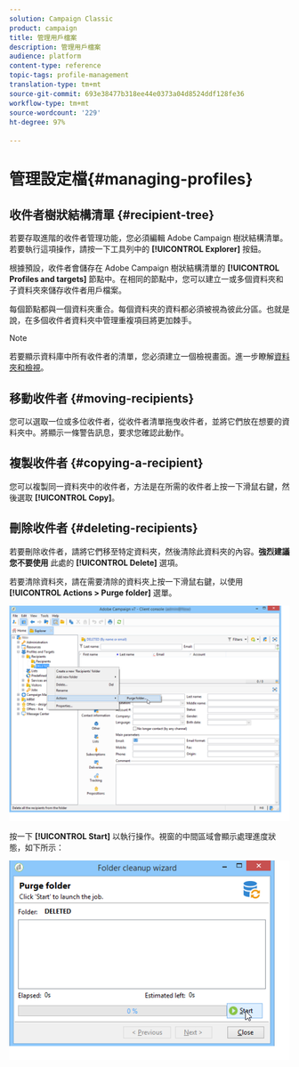 ```yaml
---
solution: Campaign Classic
product: campaign
title: 管理用戶檔案
description: 管理用戶檔案
audience: platform
content-type: reference
topic-tags: profile-management
translation-type: tm+mt
source-git-commit: 693e38477b318ee44e0373a04d8524ddf128fe36
workflow-type: tm+mt
source-wordcount: '229'
ht-degree: 97%

---
```



# 管理設定檔{#managing-profiles}

## 收件者樹狀結構清單 {#recipient-tree}

若要存取進階的收件者管理功能，您必須編輯 Adobe Campaign 樹狀結構清單。若要執行這項操作，請按一下工具列中的 **[!UICONTROL Explorer]** 按鈕。

根據預設，收件者會儲存在 Adobe Campaign 樹狀結構清單的 **[!UICONTROL Profiles and targets]** 節點中。在相同的節點中，您可以建立一或多個資料夾和子資料夾來儲存收件者用戶檔案。

每個節點都與一個資料夾重合。每個資料夾的資料都必須被視為彼此分區。也就是說，在多個收件者資料夾中管理重複項目將更加棘手。

>[!NOTE]
>
>若要顯示資料庫中所有收件者的清單，您必須建立一個檢視畫面。進一步瞭解[資料夾和檢視](../../platform/using/access-management-folders.md)。

## 移動收件者 {#moving-recipients}

您可以選取一位或多位收件者，從收件者清單拖曳收件者，並將它們放在想要的資料夾中。將顯示一條警告訊息，要求您確認此動作。

## 複製收件者 {#copying-a-recipient}

您可以複製同一資料夾中的收件者，方法是在所需的收件者上按一下滑鼠右鍵，然後選取 **[!UICONTROL Copy]**。

## 刪除收件者 {#deleting-recipients}

若要刪除收件者，請將它們移至特定資料夾，然後清除此資料夾的內容。**強烈建議您不要使用** 此處的 **[!UICONTROL Delete]** 選項。

若要清除資料夾，請在需要清除的資料夾上按一下滑鼠右鍵，以使用 **[!UICONTROL Actions > Purge folder]** 選單。

![](assets/s_ncs_user_purge_folder.png)

按一下 **[!UICONTROL Start]** 以執行操作。視窗的中間區域會顯示處理進度狀態，如下所示：

![](assets/s_ncs_user_purge_folder_start.png)

